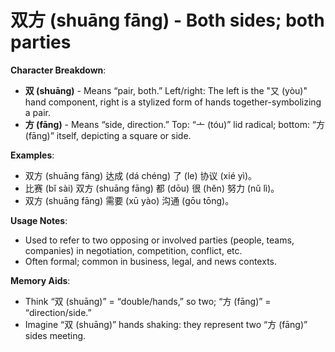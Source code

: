 # **双方 (shuāng fāng) - Both sides; both parties**

**Character Breakdown**:  
- **双 (shuāng)** - Means “pair, both.” Left/right: The left is the "又 (yòu)" hand component, right is a stylized form of hands together-symbolizing a pair.  
- **方 (fāng)** - Means “side, direction.” Top: “亠 (tóu)” lid radical; bottom: “方 (fāng)” itself, depicting a square or side.

**Examples**:  
- 双方 (shuāng fāng) 达成 (dá chéng) 了 (le) 协议 (xié yì)。  
- 比赛 (bǐ sài) 双方 (shuāng fāng) 都 (dōu) 很 (hěn) 努力 (nǔ lì)。  
- 双方 (shuāng fāng) 需要 (xū yào) 沟通 (gōu tōng)。

**Usage Notes**:  
- Used to refer to two opposing or involved parties (people, teams, companies) in negotiation, competition, conflict, etc.  
- Often formal; common in business, legal, and news contexts.

**Memory Aids**:  
- Think “双 (shuāng)” = “double/hands,” so two; “方 (fāng)” = “direction/side.”  
- Imagine “双 (shuāng)” hands shaking: they represent two “方 (fāng)” sides meeting.